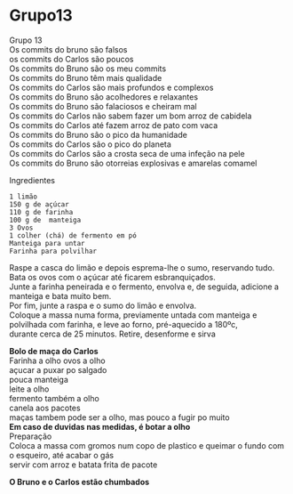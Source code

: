 # Grupo13
Grupo 13  
Os commits do bruno são falsos  
os commits do Carlos são poucos  
Os commits do Bruno são os meu commits  
Os commits do Bruno têm mais qualidade  
Os commits do Carlos são mais profundos e complexos  
Os commits do Bruno são acolhedores e relaxantes  
Os commits do Bruno são falaciosos e cheiram mal  
Os commits do Carlos não sabem fazer um bom arroz de cabidela  
Os commits do Carlos até fazem arroz de pato com vaca  
Os commits do Bruno são o pico da humanidade  
Os commits do Carlos são o pico do planeta  
Os commits do Carlos são a crosta seca de uma infeção na pele  
Os commits do Bruno são otorreias explosivas e amarelas comamel  


Ingredientes

    1 limão
    150 g de açúcar
    110 g de farinha
    100 g de  manteiga
    3 Ovos
    1 colher (chá) de fermento em pó
    Manteiga para untar
    Farinha para polvilhar


Raspe a casca do limão e depois esprema-lhe o sumo, reservando tudo.  
Bata os ovos com o açúcar até ficarem esbranquiçados.   
Junte a farinha peneirada e o fermento, envolva e, de seguida, adicione a manteiga e bata muito bem.  
Por fim, junte a raspa e o sumo do limão e envolva.  
Coloque a massa numa forma, previamente untada com manteiga e polvilhada com farinha, e leve ao forno, pré-aquecido a 180ºc,   
durante cerca de 25 minutos. Retire, desenforme e sirva            
   
      
**Bolo de maça do Carlos**   
Farinha a olho 
ovos a olho  
açucar a puxar po salgado  
pouca manteiga  
leite a olho  
fermento também a olho  
canela aos pacotes    
maças tambem pode ser a olho, mas pouco a fugir po muito    
**Em caso de duvidas nas medidas, é botar a olho**  
Preparação  
Coloca a massa com gromos num copo de plastico e queimar o fundo com o esqueiro, até acabar o gás  
servir com arroz e batata frita de pacote
 
**O Bruno e o Carlos estão chumbados**  

